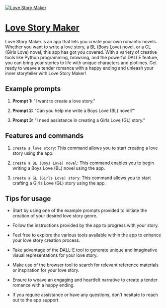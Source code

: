 [![Love Story Maker](https://files.oaiusercontent.com/file-RL700GJkWH4HYjsAN2RpboRG?se=2123-10-17T09%3A21%3A46Z&sp=r&sv=2021-08-06&sr=b&rscc=max-age%3D31536000%2C%20immutable&rscd=attachment%3B%20filename%3D3e24101b-8607-4d86-9d78-105fdc9d4e07.png&sig=cWE/gnWyE2qeZQNL9AOTAa8sknJY8xNLmWlYKSsI3Tk%3D)](https://chat.openai.com/g/g-g9QMimlmX-love-story-maker)

# [Love Story Maker](https://chat.openai.com/g/g-g9QMimlmX-love-story-maker)

Love Story Maker is an app that lets you create your own romantic novels. Whether you want to write a love story, a BL (Boys Love) novel, or a GL (Girls Love) novel, this app has got you covered. With a variety of creative tools like Python programming, browsing, and the powerful DALLE feature, you can bring your stories to life with unique characters and plotlines. Get ready to weave a tender romance with a happy ending and unleash your inner storyteller with Love Story Maker!

## Example prompts

1. **Prompt 1:** "I want to create a love story."

2. **Prompt 2:** "Can you help me write a Boys Love (BL) novel?"

3. **Prompt 3:** "I need assistance in creating a Girls Love (GL) story."

## Features and commands

1. `create a love story`: This command allows you to start creating a love story using the app.

2. `create a BL (Boys Love) novel`: This command enables you to begin writing a Boys Love (BL) novel using the app.

3. `create a GL (Girls Love) story`: This command allows you to start crafting a Girls Love (GL) story using the app.

## Tips for usage

- Start by using one of the example prompts provided to initiate the creation of your desired love story genre.

- Follow the instructions provided by the app to progress with your story.

- Feel free to explore the various tools available within the app to enhance your love story creation process.

- Take advantage of the DALL-E tool to generate unique and imaginative visual representations for your love story.

- Make use of the browser tool to search for relevant reference materials or inspiration for your love story.

- Ensure to weave an engaging and heartfelt narrative to create a tender romance with a happy ending.

- If you require assistance or have any questions, don't hesitate to reach out to the app support.